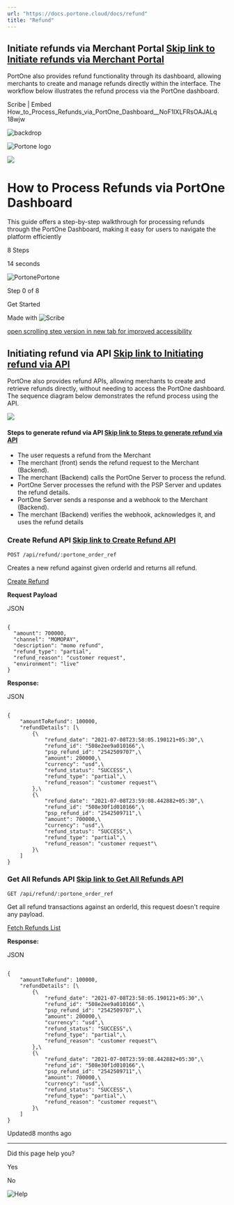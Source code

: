 ```yaml
---
url: "https://docs.portone.cloud/docs/refund"
title: "Refund"
---
```


## Initiate refunds via Merchant Portal   [Skip link to Initiate refunds via Merchant Portal](https://docs.portone.cloud/docs/refund\#initiate-refunds-via-merchant-portal)

PortOne also provides refund functionality through its dashboard, allowing merchants to create and manage refunds directly within the interface. The workflow below illustrates the refund process via the PortOne dashboard.

Scribe \| Embed How\_to\_Process\_Refunds\_via\_PortOne\_Dashboard\_\_NoF1IXLFRsOAJALq 18wjw

![backdrop](https://scribehow.com/images/embedBackdrop.svg)

![Portone logo](https://t1.gstatic.com/faviconV2?client=SOCIAL&type=FAVICON&fallback_opts=TYPE,SIZE,URL&url=https://portone.io&size=64)

![](https://t1.gstatic.com/faviconV2?client=SOCIAL&type=FAVICON&fallback_opts=TYPE,SIZE,URL&url=https://portone.io&size=64)

# How to Process Refunds via PortOne Dashboard

This guide offers a step-by-step walkthrough for processing refunds through the PortOne Dashboard, making it easy for users to navigate the platform efficiently

8 Steps

14 seconds

![Portone](https://t1.gstatic.com/faviconV2?client=SOCIAL&type=FAVICON&fallback_opts=TYPE,SIZE,URL&url=https://portone.io&size=64)Portone

Step 0 of 8

Get Started

Made with
![Scribe](https://scribehow.com/images/logo-slate.svg)

[open scrolling step version in new tab for improved accessibility](https://scribehow.com/shared/How_to_Process_Refunds_via_PortOne_Dashboard__NoF1IXLFRsOAJALq-18wjw)

## Initiating refund via API   [Skip link to Initiating refund via API](https://docs.portone.cloud/docs/refund\#initiating-refund-via-api)

PortOne also provides refund APIs, allowing merchants to create and retrieve refunds directly, without needing to access the PortOne dashboard. The sequence diagram below demonstrates the refund process using the API.

![](https://files.readme.io/a8f6ca1856267f364134a1b0db170224c5f81572355c16da27113efc44167537-Refund-Flow-Diagram.png)

#### Steps to generate refund via API   [Skip link to Steps to generate refund via API](https://docs.portone.cloud/docs/refund\#steps-to-generate-refund-via-api)

- The user requests a refund from the Merchant
- The merchant (front) sends the refund request to the Merchant (Backend).
- The merchant (Backend) calls the PortOne Server to process the refund.
- PortOne Server processes the refund with the PSP Server and updates the refund details.
- PortOne Server sends a response and a webhook to the Merchant (Backend).
- The merchant (Backend) verifies the webhook, acknowledges it, and uses the refund details

### Create Refund API   [Skip link to Create Refund API](https://docs.portone.cloud/docs/refund\#create-refund-api)

```rdmd-code lang- theme-light
POST /api/refund/:portone_order_ref

```

Creates a new refund against given orderId and returns all refund.

[Create Refund](https://docs.portone.cloud/reference/post_api-refund-portone-order-ref)

**Request Payload**

JSON

```rdmd-code lang-json theme-light

{
  "amount": 700000,
  "channel": "MOMOPAY",
  "description": "momo refund",
  "refund_type": "partial",
  "refund_reason": "customer request",
  "environment": "live"
}

```

**Response:**

JSON

```rdmd-code lang-json theme-light

{
    "amountToRefund": 100000,
    "refundDetails": [\
        {\
            "refund_date": "2021-07-08T23:58:05.190121+05:30",\
            "refund_id": "508e2ee9a010166",\
            "psp_refund_id": "2542509707",\
            "amount": 200000,\
            "currency": "usd",\
            "refund_status": "SUCCESS",\
            "refund_type": "partial",\
            "refund_reason": "customer request"\
        },\
        {\
            "refund_date": "2021-07-08T23:59:08.442882+05:30",\
            "refund_id": "508e30f1d010166",\
            "psp_refund_id": "2542509711",\
            "amount": 700000,\
            "currency": "usd",\
            "refund_status": "SUCCESS",\
            "refund_type": "partial",\
            "refund_reason": "customer request"\
        }\
    ]
}

```

### Get All Refunds API   [Skip link to Get All Refunds API](https://docs.portone.cloud/docs/refund\#get-all-refunds-api)

```rdmd-code lang- theme-light
GET /api/refund/:portone_order_ref

```

Get all refund transactions against an orderId, this request doesn't require any payload.

[Fetch Refunds List](https://docs.portone.cloud/reference/get_api-refund-portone-order-ref)

**Response:**

JSON

```rdmd-code lang-json theme-light

{
    "amountToRefund": 100000,
    "refundDetails": [\
        {\
            "refund_date": "2021-07-08T23:58:05.190121+05:30",\
            "refund_id": "508e2ee9a010166",\
            "psp_refund_id": "2542509707",\
            "amount": 200000,\
            "currency": "usd",\
            "refund_status": "SUCCESS",\
            "refund_type": "partial",\
            "refund_reason": "customer request"\
        },\
        {\
            "refund_date": "2021-07-08T23:59:08.442882+05:30",\
            "refund_id": "508e30f1d010166",\
            "psp_refund_id": "2542509711",\
            "amount": 700000,\
            "currency": "usd",\
            "refund_status": "SUCCESS",\
            "refund_type": "partial",\
            "refund_reason": "customer request"\
        }\
    ]
}

```

Updated8 months ago

* * *

Did this page help you?

Yes

No

![Help](https://cdn.jsdelivr.net/gh/iamport-intl/portone-devx-chatbot-widget@production/public/chat-intro1.svg)